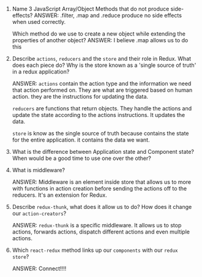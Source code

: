 


1.  Name 3 JavaScript Array/Object Methods that do not produce side-effects? 
       ANSWER: .filter, .map and .reduce produce no side effects when used correctly. 

    Which method do we use to create a new object while extending the properties of another object? 
        ANSWER: I believe .map allows us to do this


2.  Describe `actions`, `reducers` and the `store` and their role in Redux. What does each piece do? Why is the store known as a 'single source of truth' in a redux application?

    ANSWER: `actions` contain the action type and the information we need that action performed on. They are what are triggered based on human action. they are the instructions for updating the data. 

    `reducers` are functions that return objects. They handle the actions and update the state according to the actions instructions. It updates the data. 

    `store` is know as the single source of truth because contains the state for the entire application. it contains the data we want. 


3.  What is the difference between Application state and Component state? When would be a good time to use one over the other?




4.  What is middleware?
    
    ANSWER: Middleware is an element inside store that allows us to more with functions in action creation before sending the actions off to the reducers. It's an extension for Redux.

5.  Describe `redux-thunk`, what does it allow us to do? How does it change our                    `action-creators`?
     
     ANSWER: `redux-thunk` is a specific middleware. It allows us to stop actions, forwards actions, dispatch different actions and even multiple actions. 

6.  Which `react-redux` method links up our `components` with our `redux store`?
    
    ANSWER: Connect!!!!

